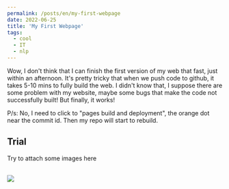 ```yaml
---
permalink: /posts/en/my-first-webpage
date: 2022-06-25
title: 'My First Webpage'
tags:
  - cool
  - IT
  - nlp
---
```


Wow, I don't think that I can finish the first version of my web that fast, just within an afternoon. It's pretty tricky that when we push code to github, it takes 5-10 mins to fully build the web. I didn't know that, I suppose there are some problem with my website, maybe some bugs that make the code not successfully built! But finally, it works!

P/s: No, I need to click to "pages build and deployment", the orange dot near the commit id. Then my repo will start to rebuild.

## Trial

Try to attach some images here

<br/><img src='/images/site-logo.png'>